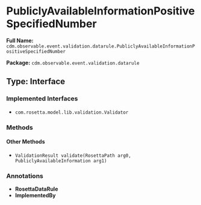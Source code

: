 # PubliclyAvailableInformationPositiveSpecifiedNumber

**Full Name:** `cdm.observable.event.validation.datarule.PubliclyAvailableInformationPositiveSpecifiedNumber`

**Package:** `cdm.observable.event.validation.datarule`

## Type: Interface

### Implemented Interfaces

- `com.rosetta.model.lib.validation.Validator`

### Methods

#### Other Methods

- `ValidationResult validate(RosettaPath arg0, PubliclyAvailableInformation arg1)`

### Annotations

- **RosettaDataRule**
- **ImplementedBy**


